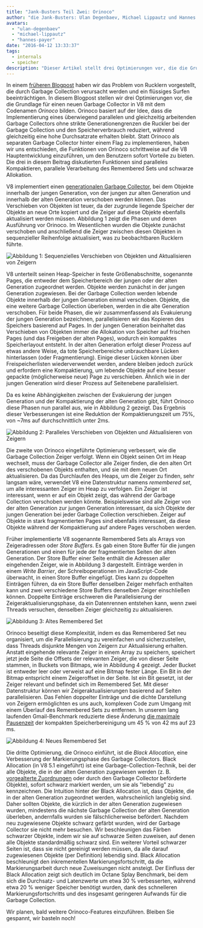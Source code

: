 ```yaml
---
title: "Jank-Busters Teil Zwei: Orinoco"
author: "die Jank-Busters: Ulan Degenbaev, Michael Lippautz und Hannes Payer"
avatars: 
  - "ulan-degenbaev"
  - "michael-lippautz"
  - "hannes-payer"
date: "2016-04-12 13:33:37"
tags: 
  - internals
  - speicher
description: "Dieser Artikel stellt drei Optimierungen vor, die die Grundlage für einen neuen Garbage Collector in V8 mit dem Codenamen Orinoco bilden."
---
```

In einem [früheren Blogpost](/blog/jank-busters) haben wir das Problem von Rucklern vorgestellt, die durch Garbage Collection verursacht werden und ein flüssiges Surfen beeinträchtigen. In diesem Blogpost stellen wir drei Optimierungen vor, die die Grundlage für einen neuen Garbage Collector in V8 mit dem Codenamen _Orinoco_ bilden. Orinoco basiert auf der Idee, dass die Implementierung eines überwiegend parallelen und gleichzeitig arbeitenden Garbage Collectors ohne strikte Generationengrenzen die Ruckler bei der Garbage Collection und den Speicherverbrauch reduziert, während gleichzeitig eine hohe Durchsatzrate erhalten bleibt. Statt Orinoco als separaten Garbage Collector hinter einem Flag zu implementieren, haben wir uns entschieden, die Funktionen von Orinoco schrittweise auf die V8 Hauptentwicklung einzuführen, um den Benutzern sofort Vorteile zu bieten. Die drei in diesem Beitrag diskutierten Funktionen sind paralleles Kompaktieren, parallele Verarbeitung des Remembered Sets und schwarze Allokation.

<!--truncate-->
V8 implementiert einen [generationalen Garbage Collector](https://de.wikipedia.org/wiki/Garbage_Collection#Generationen-basiert), bei dem Objekte innerhalb der jungen Generation, von der jungen zur alten Generation und innerhalb der alten Generation verschoben werden können. Das Verschieben von Objekten ist teuer, da der zugrunde liegende Speicher der Objekte an neue Orte kopiert und die Zeiger auf diese Objekte ebenfalls aktualisiert werden müssen. Abbildung 1 zeigt die Phasen und deren Ausführung vor Orinoco. Im Wesentlichen wurden die Objekte zunächst verschoben und anschließend die Zeiger zwischen diesen Objekten in sequenzieller Reihenfolge aktualisiert, was zu beobachtbaren Rucklern führte.

![Abbildung 1: Sequenzielles Verschieben von Objekten und Aktualisieren von Zeigern](/_img/orinoco/sequential.png)

V8 unterteilt seinen Heap-Speicher in feste Größenabschnitte, sogenannte Pages, die entweder dem Speicherbereich der jungen oder der alten Generation zugeordnet werden. Objekte werden zunächst in der jungen Generation zugewiesen. Bei der Garbage Collection werden lebende Objekte innerhalb der jungen Generation einmal verschoben. Objekte, die eine weitere Garbage Collection überleben, werden in die alte Generation verschoben. Für beide Phasen, die wir zusammenfassend als Evakuierung der jungen Generation bezeichnen, parallelisieren wir das Kopieren des Speichers basierend auf Pages. In der jungen Generation beinhaltet das Verschieben von Objekten immer die Allokation von Speicher auf frischen Pages (und das Freigeben der alten Pages), wodurch ein kompaktes Speicherlayout entsteht. In der alten Generation erfolgt dieser Prozess auf etwas andere Weise, da tote Speicherbereiche unbrauchbare Lücken hinterlassen (oder Fragmentierung). Einige dieser Lücken können über Freispeicherlisten wiederverwendet werden, andere bleiben jedoch zurück und erfordern eine Kompaktierung, um lebende Objekte auf eine besser gepackte (möglicherweise neue) Page zu verschieben. Ähnlich wie in der jungen Generation wird dieser Prozess auf Seitenebene parallelisiert.

Da es keine Abhängigkeiten zwischen der Evakuierung der jungen Generation und der Kompaktierung der alten Generation gibt, führt Orinoco diese Phasen nun parallel aus, wie in Abbildung 2 gezeigt. Das Ergebnis dieser Verbesserungen ist eine Reduktion der Kompaktierungszeit um 75%, von ~7ms auf durchschnittlich unter 2ms.

![Abbildung 2: Paralleles Verschieben von Objekten und Aktualisieren von Zeigern](/_img/orinoco/parallel.png)

Die zweite von Orinoco eingeführte Optimierung verbessert, wie die Garbage Collection Zeiger verfolgt. Wenn ein Objekt seinen Ort im Heap wechselt, muss der Garbage Collector alle Zeiger finden, die den alten Ort des verschobenen Objekts enthalten, und sie mit dem neuen Ort aktualisieren. Da das Durchlaufen des Heaps, um die Zeiger zu finden, sehr langsam wäre, verwendet V8 eine Datenstruktur namens _remembered set_, um alle interessanten Zeiger im Heap zu verfolgen. Ein Zeiger ist interessant, wenn er auf ein Objekt zeigt, das während der Garbage Collection verschoben werden könnte. Beispielsweise sind alle Zeiger von der alten Generation zur jungen Generation interessant, da sich Objekte der jungen Generation bei jeder Garbage Collection verschieben. Zeiger auf Objekte in stark fragmentierten Pages sind ebenfalls interessant, da diese Objekte während der Kompaktierung auf andere Pages verschoben werden.

Früher implementierte V8 sogenannte Remembered Sets als Arrays von Zeigeradressen oder _Store Buffers_. Es gab einen Store Buffer für die jungen Generationen und einen für jede der fragmentierten Seiten der alten Generation. Der Store Buffer einer Seite enthält die Adressen aller eingehenden Zeiger, wie in Abbildung 3 dargestellt. Einträge werden in einem _Write Barrier_, der Schreiboperationen im JavaScript-Code überwacht, in einen Store Buffer eingefügt. Dies kann zu doppelten Einträgen führen, da ein Store Buffer denselben Zeiger mehrfach enthalten kann und zwei verschiedene Store Buffers denselben Zeiger einschließen können. Doppelte Einträge erschweren die Parallelisierung der Zeigeraktualisierungsphase, da ein Datenrennen entstehen kann, wenn zwei Threads versuchen, denselben Zeiger gleichzeitig zu aktualisieren.

![Abbildung 3: Altes Remembered Set](/_img/orinoco/old-remembered-set.png)

Orinoco beseitigt diese Komplexität, indem es das Remembered Set neu organisiert, um die Parallelisierung zu vereinfachen und sicherzustellen, dass Threads disjunkte Mengen von Zeigern zur Aktualisierung erhalten. Anstatt eingehende relevante Zeiger in einem Array zu speichern, speichert jetzt jede Seite die Offsets der relevanten Zeiger, die von dieser Seite stammen, in Buckets von Bitmaps, wie in Abbildung 4 gezeigt. Jeder Bucket ist entweder leer oder verweist auf eine Bitmap fester Länge. Ein Bit in der Bitmap entspricht einem Zeigeroffset in der Seite. Ist ein Bit gesetzt, ist der Zeiger relevant und befindet sich im Remembered Set. Mit dieser Datenstruktur können wir Zeigeraktualisierungen basierend auf Seiten parallelisieren. Das Fehlen doppelter Einträge und die dichte Darstellung von Zeigern ermöglichten es uns auch, komplexen Code zum Umgang mit einem Überlauf des Remembered Sets zu entfernen. In unserem lang laufenden Gmail-Benchmark reduzierte diese Änderung [die maximale Pausenzeit](https://drive.google.com/file/d/0BxRQ51WfVicyMk9nYUk5YVY1VjQ/view) der kompakten Speicherbereinigung um 45 % von 42 ms auf 23 ms.

![Abbildung 4: Neues Remembered Set](/_img/orinoco/new-remembered-set.png)

Die dritte Optimierung, die Orinoco einführt, ist die _Black Allocation_, eine Verbesserung der Markierungsphase des Garbage Collectors. Black Allocation (in V8 5.1 eingeführt) ist eine Garbage-Collection-Technik, bei der alle Objekte, die in der alten Generation zugewiesen werden (z. B. [vorgealterte Zuordnungen](http://research.google.com/pubs/pub43823.html) oder durch den Garbage Collector beförderte Objekte), sofort schwarz markiert werden, um sie als "lebendig" zu kennzeichnen. Die Intuition hinter der Black Allocation ist, dass Objekte, die in der alten Generation zugeordnet werden, wahrscheinlich langlebig sind. Daher sollten Objekte, die kürzlich in der alten Generation zugewiesen wurden, mindestens die nächste Garbage Collection der alten Generation überleben, andernfalls wurden sie fälschlicherweise befördert. Nachdem neu zugewiesene Objekte schwarz gefärbt wurden, wird der Garbage Collector sie nicht mehr besuchen. Wir beschleunigen das Färben schwarzer Objekte, indem wir sie auf schwarze Seiten zuweisen, auf denen alle Objekte standardmäßig schwarz sind. Ein weiterer Vorteil schwarzer Seiten ist, dass sie nicht gereinigt werden müssen, da alle darauf zugewiesenen Objekte (per Definition) lebendig sind. Black Allocation beschleunigt den inkrementellen Markierungsfortschritt, da die Markierungsarbeit durch neue Zuweisungen nicht ansteigt. Der Einfluss der Black Allocation zeigt sich deutlich im Octane Splay Benchmark, bei dem sich die Durchsatz- und Latenzwerte um etwa 30 % verbesserten, während etwa 20 % weniger Speicher benötigt wurden, dank des schnelleren Markierungsfortschritts und des insgesamt geringeren Aufwands für die Garbage Collection.

Wir planen, bald weitere Orinoco-Features einzuführen. Bleiben Sie gespannt, wir basteln noch!
